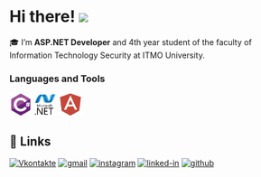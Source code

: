 # Hi there! <img src="https://media.giphy.com/media/hvRJCLFzcasrR4ia7z/giphy.gif" width="29px">

🎓 I’m **ASP.NET Developer** and 4th year student of the faculty of Information Technology Security at ITMO University. 

### Languages and Tools

<img src="https://raw.githubusercontent.com/devicons/devicon/master/icons/csharp/csharp-original.svg" alt="csharp" width="40" height="40" /> <img src="https://raw.githubusercontent.com/devicons/devicon/master/icons/dot-net/dot-net-original-wordmark.svg" alt="dotnet" width="40" height="40" /> <img src="https://raw.githubusercontent.com/devicons/devicon/master/icons/angularjs/angularjs-plain.svg" alt="angular" width="40" height="40" />





## 🔗 Links

[![Vkontakte](https://img.shields.io/badge/-Vkontakte-003f5c?style=for-the-badge&logo=Vk)](https://vk.com/blondi126)
[![gmail](https://img.shields.io/badge/mail-005FF9?style=for-the-badge&logo=Mail.Ru&logoColor=F99D06)](mailto:maksim.udincev01@mail.ru)
[![instagram](https://img.shields.io/badge/Instagram-E4405F?style=for-the-badge&logo=instagram&logoColor=white)](https://www.instagram.com/blondi12129/)
[![linked-in](https://img.shields.io/badge/Linked_In-0077B5?style=for-the-badge&logo=LinkedIn&logoColor=white)](https://www.linkedin.com/in/maksim-udincev-b41521234/)
[![github](https://img.shields.io/badge/GitHub-000000?style=for-the-badge&logo=GitHub&logoColor=white)](https://github.com/blondi126)
